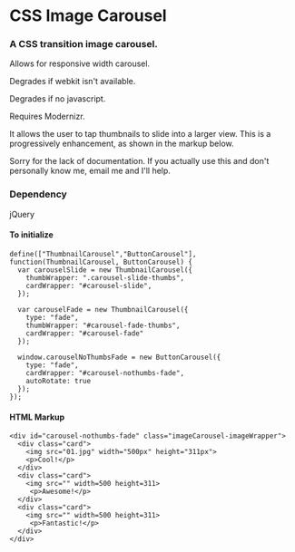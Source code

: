 
CSS Image Carousel
=========

### A CSS transition image carousel.

Allows for responsive width carousel.

Degrades if webkit isn't available.

Degrades if no javascript.

Requires Modernizr. 

It allows the user to tap thumbnails to slide into a larger view. This is a progressively enhancement, as shown in the markup below.

Sorry for the lack of documentation. If you actually use this and don't personally know me, email me and I'll help.

### Dependency
jQuery

#### To initialize
```
define(["ThumbnailCarousel","ButtonCarousel"], function(ThumbnailCarousel, ButtonCarousel) {
  var carouselSlide = new ThumbnailCarousel({
    thumbWrapper: ".carousel-slide-thumbs", 
    cardWrapper: "#carousel-slide",
  });
  
  var carouselFade = new ThumbnailCarousel({
    type: "fade",
    thumbWrapper: "#carousel-fade-thumbs", 
    cardWrapper: "#carousel-fade"
  });
  
  window.carouselNoThumbsFade = new ButtonCarousel({
    type: "fade",
    cardWrapper: "#carousel-nothumbs-fade",
    autoRotate: true
  });
});
```

#### HTML Markup
```
<div id="carousel-nothumbs-fade" class="imageCarousel-imageWrapper">
  <div class="card">
    <img src="01.jpg" width="500px" height="311px">
    <p>Cool!</p>
  </div>
  <div class="card">
    <img src="" width=500 height=311>
     <p>Awesome!</p>
  </div>
  <div class="card">
    <img src="" width=500 height=311>
     <p>Fantastic!</p>
  </div>
</div>
```
